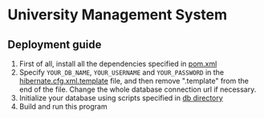 # University Management System

## Deployment guide

1. First of all, install all the dependencies specified in [pom.xml](pom.xml)
2. Specify `YOUR_DB_NAME`, `YOUR_USERNAME` and `YOUR_PASSWORD` in the [hibernate.cfg.xml.template](src/main/resources/hibernate.cfg.xml.template) file, and then remove ".template" from the end of the file. Change the whole database connection url if necessary.
3. Initialize your database using scripts specified in [db directory](src/main/resources/db)
4. Build and run this program